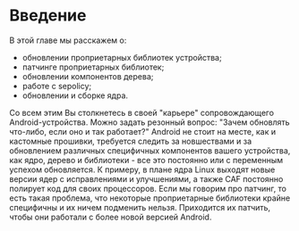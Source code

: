 # Введение

В этой главе мы расскажем о:

* обновлении проприетарных библиотек устройства;
* патчинге проприетарных библиотек;
* обновлении компонентов дерева;
* работе с sepolicy;
* обновлении и сборке ядра.

Со всем этим Вы столкнетесь в своей "карьере" сопровождающего Android-устройства. Можно задать резонный вопрос: "Зачем обновлять что-либо, если оно и так работает?" Android не стоит на месте, как и кастомные прошивки, требуется следить за новшествами и за обновлением различных специфичных компонентов вашего устройства, как ядро, дерево и библиотеки - все это постоянно или с переменным успехом обновляется. К примеру, в плане ядра Linux выходят новые версии ядер с исправлениями и улучшениями, а также CAF постоянно полирует код для своих процессоров. Если мы говорим про патчинг, то есть такая проблема, что некоторые проприетарные библиотеки крайне специфичны и их ничем подменить нельзя. Приходится их патчить, чтобы они работали с более новой версией Android.